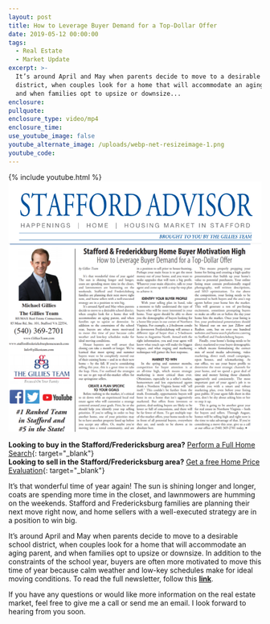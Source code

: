 ```yaml
---
layout: post
title: How to Leverage Buyer Demand for a Top-Dollar Offer
date: 2019-05-12 00:00:00
tags:
  - Real Estate
  - Market Update
excerpt: >-
  It’s around April and May when parents decide to move to a desirable school
  district, when couples look for a home that will accommodate an aging parent,
  and when families opt to upsize or downsize...
enclosure:
pullquote:
enclosure_type: video/mp4
enclosure_time:
use_youtube_image: false
youtube_alternate_image: /uploads/webp-net-resizeimage-1.png
youtube_code:
---
```


{% include youtube.html %}![](/uploads/updated-header-photo.png)<br>![](/uploads/5-13-19-new.png)

**Looking to buy in the Stafford/Fredericksburg area?**&nbsp;[Perform a Full Home Search](https://www.staffordfredericksburghomesearch.com/search/){: target="_blank"}<br>**Looking to sell in the Stafford/Fredericksburg area?**&nbsp;[Get a free Home Price Evaluation](https://www.staffordfredericksburghomesearch.com/homevalue/StaffordVA){: target="_blank"}

It’s that wonderful time of year again\! The sun is shining longer and longer, coats are spending more time in the closet, and lawnmowers are humming on the weekends. Stafford and Fredericksburg families are planning their next move right now, and home sellers with a well-executed strategy are in a position to win big.

It’s around April and May when parents decide to move to a desirable school district, when couples look for a home that will accommodate an aging parent, and when families opt to upsize or downsize. In addition to the constraints of the school year, buyers are often more motivated to move this time of year because calm weather and low-key schedules make for ideal moving conditions. To read the full newsletter, follow this <u><strong><a target="_blank" href="https://adobeindd.com/view/publications/7f2326f5-dd49-42fe-9737-10f5d0632ba2/nkjf/publication-web-resources/pdf/22253_GilliesMichael_0419.pdf">link</a></strong></u>.

If you have any questions or would like more information on the real estate market, feel free to give me a call or send me an email. I look forward to hearing from you soon.